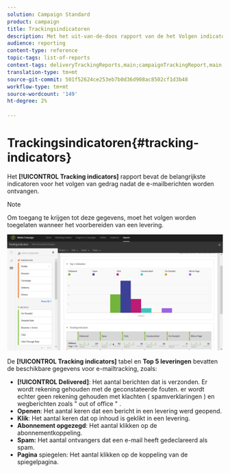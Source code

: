 ```yaml
---
solution: Campaign Standard
product: campaign
title: Trackingsindicatoren
description: Met het uit-van-de-doos rapport van de het Volgen indicatoren, leer over het gedrag van uw klanten wanneer zij e-mailberichten ontvangen.
audience: reporting
content-type: reference
topic-tags: list-of-reports
context-tags: deliveryTrackingReports,main;campaignTrackingReport,main;programTrackingReport,main
translation-type: tm+mt
source-git-commit: 501f52624ce253eb7b0d36d908ac8502cf1d3b48
workflow-type: tm+mt
source-wordcount: '149'
ht-degree: 2%

---
```



# Trackingsindicatoren{#tracking-indicators}

Het **[!UICONTROL Tracking indicators]** rapport bevat de belangrijkste indicatoren voor het volgen van gedrag nadat de e-mailberichten worden ontvangen.

>[!NOTE]
>
>Om toegang te krijgen tot deze gegevens, moet het volgen worden toegelaten wanneer het voorbereiden van een levering.

![](assets/delivery_reports_2.png)

De **[!UICONTROL Tracking indicators]** tabel en **Top 5 leveringen** bevatten de beschikbare gegevens voor e-mailtracking, zoals:

* **[!UICONTROL Delivered]**: Het aantal berichten dat is verzonden. Er wordt rekening gehouden met de geconstateerde fouten. er wordt echter geen rekening gehouden met klachten ( spamverklaringen ) en wegberichten zoals &quot; out of office &quot; .
* **Openen**: Het aantal keren dat een bericht in een levering werd geopend.
* **Klik**: Het aantal keren dat op inhoud is geklikt in een levering.
* **Abonnement opgezegd**: Het aantal klikken op de abonnementkoppeling.
* **Spam:** Het aantal ontvangers dat een e-mail heeft gedeclareerd als spam.
* **Pagina** spiegelen: Het aantal klikken op de koppeling van de spiegelpagina.

